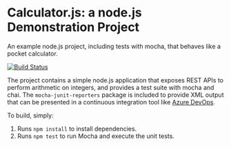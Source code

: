 Calculator.js: a node.js Demonstration Project
==============================================
An example node.js project, including tests with mocha, that behaves like
a pocket calculator.

[![Build Status](https://dev.azure.com/demo-org-201224/Integrating%20External%20Source%20Control%20with%20Azure%20Pipelines/_apis/build/status/sueiii.calculator?branchName=master)](https://dev.azure.com/demo-org-201224/Integrating%20External%20Source%20Control%20with%20Azure%20Pipelines/_build/latest?definitionId=24&branchName=master)

The project contains a simple node.js application that exposes REST APIs
to perform arithmetic on integers, and provides a test suite with mocha
and chai.  The `mocha-junit-reporters` package is included to provide XML
output that can be presented in a continuous integration tool like
[Azure DevOps](https://azure.com/devops).

To build, simply:

1. Runs `npm install` to install dependencies.
2. Runs `npm test` to run Mocha and execute the unit tests.

